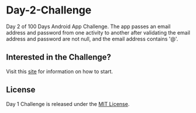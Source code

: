 # Day-2-Challenge
Day 2 of 100 Days Android App Challenge. The app passes an email address and password from one activity to another after validating the email address and password are not null, and the email address contains '@'. 

Interested in the Challenge?
-------
Visit this [site](https://inducesmile.com/android/welcome-to-100-days-android-app-development-challenge-for-beginners/) for information on how to start.

License
-------
Day 1 Challenge is released under the [MIT License](/LICENSE).
